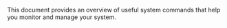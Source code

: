 This document provides an overview of useful system commands that help you monitor and manage your system.
